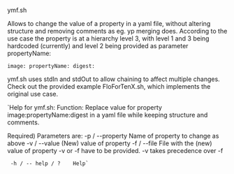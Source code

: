ymf.sh

Allows to change the value of a property in a yaml file, without altering structure and removing comments as eg. yp merging does.
According to the use case the property is at a hierarchy level 3, with level 1 and 3 being hardcoded (currently) and level 2 being
provided as parameter propertyName:

`image:
  propertyName:
    digest:` 

ymf.sh uses stdIn and stdOut to allow chaining to affect multiple changes. Check out the provided example 
	FloForTenX.sh,
which implements the original use case. 


`Help for ymf.sh:
 Function: Replace value for property image:propertyName:digest in a yaml file while keeping structure and comments.

  Required) Parameters are:
     -p / --property     Name of property to change as above
     -v / --value        (New) value of property
     -f / --file         File with the (new) value of property
                         -v or -f have to be provided. -v takes precedence over -f

     -h / -- help / ?    Help`
